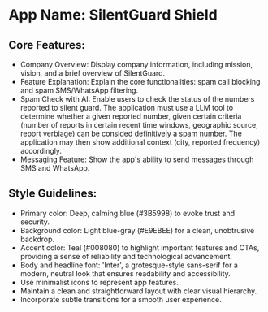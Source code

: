# **App Name**: SilentGuard Shield

## Core Features:

- Company Overview: Display company information, including mission, vision, and a brief overview of SilentGuard.
- Feature Explanation: Explain the core functionalities: spam call blocking and spam SMS/WhatsApp filtering.
- Spam Check with AI: Enable users to check the status of the numbers reported to silent guard. The application must use a LLM tool to determine whether a given reported number, given certain criteria (number of reports in certain recent time windows, geographic source, report verbiage) can be consided definitively a spam number. The application may then show additional context (city, reported frequency) accordingly. 
- Messaging Feature: Show the app's ability to send messages through SMS and WhatsApp.

## Style Guidelines:

- Primary color: Deep, calming blue (#3B5998) to evoke trust and security.
- Background color: Light blue-gray (#E9EBEE) for a clean, unobtrusive backdrop.
- Accent color: Teal (#008080) to highlight important features and CTAs, providing a sense of reliability and technological advancement.
- Body and headline font: 'Inter', a grotesque-style sans-serif for a modern, neutral look that ensures readability and accessibility.
- Use minimalist icons to represent app features.
- Maintain a clean and straightforward layout with clear visual hierarchy.
- Incorporate subtle transitions for a smooth user experience.